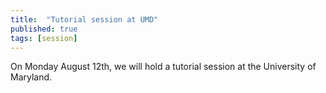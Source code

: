```yaml
---
title:  "Tutorial session at UMD"
published: true
tags: [session]
---
```


On Monday August 12th, we will hold a tutorial session at the University of Maryland.
